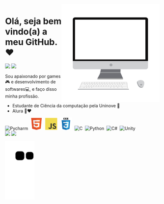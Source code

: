 <img src = "computador.png" width = "320px" align = "right">

# Olá, seja bem vindo(a) a meu GitHub.❤

<div> 
 <img src="https://img.shields.io/badge/-Gmail-%23333?style=for-the-badge&logo=gmail&logoColor=white" target="_blank"></a>
 <img src="https://img.shields.io/badge/-LinkedIn-%230077B5?style=for-the-badge&logo=linkedin&logoColor=white" target="_blank"></a> 

Sou apaixonado por games 🎮 e desenvolvimento de softwares💻, e faço disso minha profissão.

- Estudante de Ciência da computação pela Uninove 💙
- Alura 💙❤



<div>
  <img src="https://cdn.jsdelivr.net/gh/devicons/devicon/icons/pycharm/pycharm-original.svg" title="Pycharm" alt="Pycharm" width="40" height="40"/>&nbsp;
  <img src="https://github.com/devicons/devicon/blob/master/icons/html5/html5-original.svg" title="HTML5" alt="HTML" width="40" height="40"/>&nbsp;
  <img src="https://github.com/devicons/devicon/blob/master/icons/javascript/javascript-original.svg" title="JavaScript" alt="JavaScript" width="40"              height="40"/>&nbsp;
  <img src="https://github.com/devicons/devicon/blob/master/icons/css3/css3-original-wordmark.svg" title="Css3" alt="Css3" width="40" height="40"/>&nbsp;
  <img src="https://cdn.jsdelivr.net/gh/devicons/devicon/icons/c/c-original.svg" title="C" alt="C" width="40" height="40"/>&nbsp;
  <img src="https://cdn.jsdelivr.net/gh/devicons/devicon/icons/python/python-original.svg" title="Python" alt ="Python" width="40" height="40"/>&nbsp;
  <img src="https://cdn.jsdelivr.net/gh/devicons/devicon/icons/csharp/csharp-original.svg" title="C#" alt="C#" width="40" height="40"/>&nbsp; 
  <img src="https://cdn.jsdelivr.net/gh/devicons/devicon/icons/unity/unity-original.svg" title="Unity" alt="Unity" width="40" height="40"/>&nbsp;
</div>


<div align = "left">
<img height = "160em"src="https://github-readme-stats.vercel.app/api/top-langs/?username=zRodrigoB&show_icons=true&theme=bear&count_private=true"/>
<img height = "160em"src="https://github-readme-stats.vercel.app/api?username=zRodrigoB&show_icons=true&show_icons=true&theme=bear&count_private=true" />
</div>


![Snake animation](https://github.com/rafaballerini/rafaballerini/blob/output/github-contribution-grid-snake.svg)



